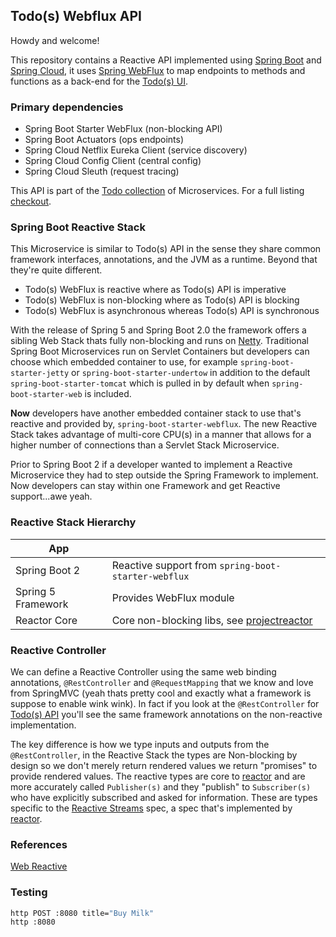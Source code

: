 ## Todo(s) Webflux API  

Howdy and welcome!

This repository contains a Reactive API implemented using [Spring Boot](https://spring.io/projects/spring-boot) and [Spring Cloud](https://projects.spring.io/spring-cloud/), it uses [Spring WebFlux](https://docs.spring.io/spring/docs/current/spring-framework-reference/web-reactive.html) to map endpoints to methods and functions as a back-end for the [Todo(s) UI](https://github.com/corbtastik/todos-ui).

### Primary dependencies

* Spring Boot Starter WebFlux (non-blocking API)
* Spring Boot Actuators (ops endpoints)
* Spring Cloud Netflix Eureka Client (service discovery)
* Spring Cloud Config Client (central config)
* Spring Cloud Sleuth (request tracing)

This API is part of the [Todo collection](https://github.com/corbtastik/todos-ecosystem) of Microservices.  For a full listing [checkout](https://github.com/corbtastik/todos-ecosystem).

### Spring Boot Reactive Stack

This Microservice is similar to Todo(s) API in the sense they share common framework interfaces, annotations, and the JVM as a runtime.  Beyond that they're quite different.

* Todo(s) WebFlux is reactive where as Todo(s) API is imperative
* Todo(s) WebFlux is non-blocking where as Todo(s) API is blocking
* Todo(s) WebFlux is asynchronous whereas Todo(s) API is synchronous

With the release of Spring 5 and Spring Boot 2.0 the framework offers a sibling Web Stack thats fully non-blocking and runs on [Netty](http://netty.io/).  Traditional Spring Boot Microservices run on Servlet Containers but developers can choose which embedded container to use, for example ``spring-boot-starter-jetty`` or ``spring-boot-starter-undertow`` in addition to the default ``spring-boot-starter-tomcat`` which is pulled in by default when ``spring-boot-starter-web`` is included.

**Now** developers have another embedded container stack to use that's reactive and provided by, ``spring-boot-starter-webflux``.  The new Reactive Stack takes advantage of multi-core CPU(s) in a manner that allows for a higher number of connections than a Servlet Stack Microservice.

Prior to Spring Boot 2 if a developer wanted to implement a Reactive Microservice they had to step outside the Spring Framework to implement.  Now developers can stay within one Framework and get Reactive support...awe yeah.

### Reactive Stack Hierarchy

App | |  
------------ | ------------- |
Spring Boot 2 | Reactive support from ``spring-boot-starter-webflux``
Spring 5 Framework | Provides WebFlux module
Reactor Core | Core non-blocking libs, see [projectreactor](http://projectreactor.io/)

### Reactive Controller

We can define a Reactive Controller using the same web binding annotations, ``@RestController`` and ``@RequestMapping`` that we know and love from SpringMVC (yeah thats pretty cool and exactly what a framework is suppose to enable wink wink).  In fact if you look at the ``@RestController`` for [Todo(s) API](https://github.com/corbtastik/todos-api) you'll see the same framework annotations on the non-reactive implementation.

The key difference is how we type inputs and outputs from the ``@RestController``, in the Reactive Stack the types are Non-blocking by design so we don't merely return rendered values we return "promises" to provide rendered values.  The reactive types are core to [reactor](http://projectreactor.io/) and are more accurately called ``Publisher(s)`` and they "publish" to ``Subscriber(s)`` who have explicitly subscribed and asked for information.  These are types specific to the [Reactive Streams](http://www.reactive-streams.org/) spec, a spec that's implemented by [reactor](http://projectreactor.io/).

### References

[Web Reactive](https://docs.spring.io/spring/docs/current/spring-framework-reference/web-reactive.html)

### Testing

```bash
http POST :8080 title="Buy Milk"
http :8080
```

